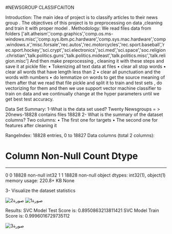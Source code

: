 #NEWSGROUP CLASSIFCAITON

Introduction:
The main idea of project is to classify articles to their news group .
The objectives of this project is to preprocessing on data ,cleaning and train it with proper model .
Methodology:
We read files data from folders ['alt.atheism','comp.graphics','comp.os.ms-windows.misc','comp.sys.ibm.pc.hardware','comp.sys.mac.hardware','comp.windows.x','misc.forsale','rec.autos','rec.motorcycles','rec.sport.baseball','rec.sport.hockey','sci.crypt','sci.electronics','sci.med','sci.space','soc.religion.christian','talk.politics.guns','talk.politics.mideast','talk.politics.misc','talk.religion.misc']
And then make preprocessing , cleaning  it with these steps and save it at pickle file:
•	Tokenizing all text data at files
•	clear all stop words 
•	clear all words that have length less than 2
•	clear all punctuation and the words with numbers
•	do lemmatize on words to get the source meaning of them
after that we read that file pickle and split it to train and test sets , do vectorizing for them and then we use support vector machine classifier to train on data and we continually change at the hyper parameters until we get best test accuracy. 

Data Set Summary:
1-What is the data set used?
Twenty Newsgroups = > 20news-18828 contains files 18828
2- What is the summary of the dataset columns?
Two columns:
•	The first one for targets 
•	The second one for features after cleaning it 

RangeIndex: 18828 entries, 0 to 18827
Data columns (total 2 columns):
 #   Column Non-Null Count Dtype 
---  ------  --------------  ----- 
 0   0       18828 non-null int32 
 1   1       18828 non-null object
dtypes: int32(1), object(1)
memory usage: 220.8+ KB
None

3- Visualize the dataset statistics

![صورة2](https://github.com/abdo6400/newsgroup_using_python/assets/84652350/c05ef1bd-bf55-459d-8418-d85cc6941a8d)
![صورة1](https://github.com/abdo6400/newsgroup_using_python/assets/84652350/79946d68-e10a-4386-8dcc-2cce1a303aab)


Results:
SVC Model Test Score is: 0.8950863213811421
SVC Model Train Score is: 0.9996016729735112

![صورة3](https://github.com/abdo6400/newsgroup_using_python/assets/84652350/7312db29-692a-4be0-b4e2-d44fd4089d7a)

